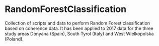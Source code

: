 # RandomForestClassification

Collection of scripts and data to perform Random Forest classification based on coherence data.
It has been applied to 2017 data for the three study areas Donyana (Spain), South Tyrol (Italy) and West Wielkopolska (Poland).
